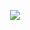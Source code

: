 <p align="center">
  <img src="https://capsule-render.vercel.app/api?text=Abdelaali Safir!&animation=fadeIn&type=waving&color=gradient&height=100"/>
</p>

